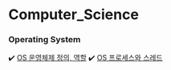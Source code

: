 # Computer_Science
### Operating System
✔️ [OS 운영체제 정의, 역할](https://devmola.tistory.com/2)
✔️ [OS 프로세스와 스레드](https://devmola.tistory.com/15)
